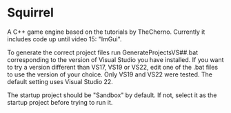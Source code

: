# Squirrel

A C++ game engine based on the tutorials by TheCherno.
Currently it includes code up until video 15: "ImGui".

To generate the correct project files run GenerateProjectsVS##.bat corresponding to the version of Visual Studio you have installed.
If you want to try a version different than VS17, VS19 or VS22, edit one of the .bat files to use the version of your choice. 
Only VS19 and VS22 were tested.
The default setting uses Visual Studio 22.

The startup project should be "Sandbox" by default. If not, select it as the startup project before trying to run it.
